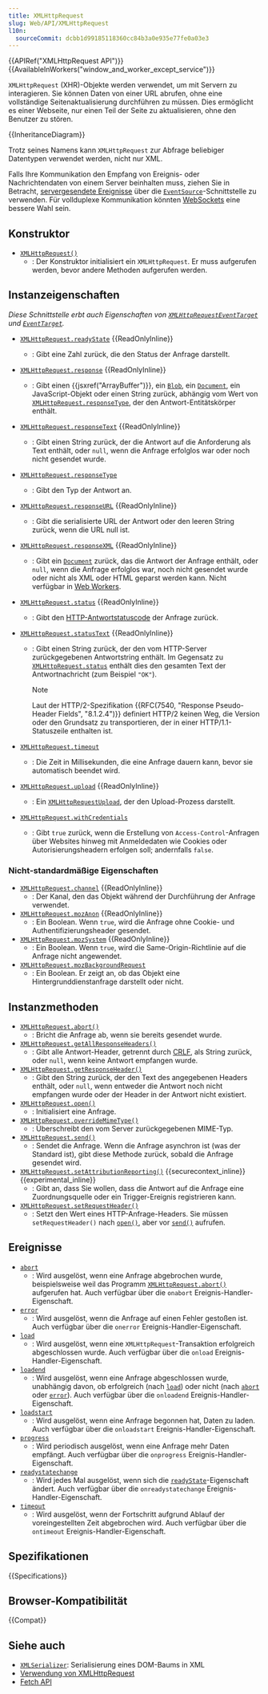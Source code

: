 ```yaml
---
title: XMLHttpRequest
slug: Web/API/XMLHttpRequest
l10n:
  sourceCommit: dcbb1d99185118360cc84b3a0e935e77fe0a03e3
---
```


{{APIRef("XMLHttpRequest API")}} {{AvailableInWorkers("window_and_worker_except_service")}}

`XMLHttpRequest` (XHR)-Objekte werden verwendet, um mit Servern zu interagieren. Sie können Daten von einer URL abrufen, ohne eine vollständige Seitenaktualisierung durchführen zu müssen. Dies ermöglicht es einer Webseite, nur einen Teil der Seite zu aktualisieren, ohne den Benutzer zu stören.

{{InheritanceDiagram}}

Trotz seines Namens kann `XMLHttpRequest` zur Abfrage beliebiger Datentypen verwendet werden, nicht nur XML.

Falls Ihre Kommunikation den Empfang von Ereignis- oder Nachrichtendaten von einem Server beinhalten muss, ziehen Sie in Betracht, [servergesendete Ereignisse](/de/docs/Web/API/Server-sent_events) über die [`EventSource`](/de/docs/Web/API/EventSource)-Schnittstelle zu verwenden. Für vollduplexe Kommunikation könnten [WebSockets](/de/docs/Web/API/WebSockets_API) eine bessere Wahl sein.

## Konstruktor

- [`XMLHttpRequest()`](/de/docs/Web/API/XMLHttpRequest/XMLHttpRequest)
  - : Der Konstruktor initialisiert ein `XMLHttpRequest`. Er muss aufgerufen werden, bevor andere Methoden aufgerufen werden.

## Instanzeigenschaften

_Diese Schnittstelle erbt auch Eigenschaften von [`XMLHttpRequestEventTarget`](/de/docs/Web/API/XMLHttpRequestEventTarget) und [`EventTarget`](/de/docs/Web/API/EventTarget)._

- [`XMLHttpRequest.readyState`](/de/docs/Web/API/XMLHttpRequest/readyState) {{ReadOnlyInline}}
  - : Gibt eine Zahl zurück, die den Status der Anfrage darstellt.
- [`XMLHttpRequest.response`](/de/docs/Web/API/XMLHttpRequest/response) {{ReadOnlyInline}}
  - : Gibt einen {{jsxref("ArrayBuffer")}}, ein [`Blob`](/de/docs/Web/API/Blob), ein [`Document`](/de/docs/Web/API/Document), ein JavaScript-Objekt oder einen String zurück, abhängig vom Wert von [`XMLHttpRequest.responseType`](/de/docs/Web/API/XMLHttpRequest/responseType), der den Antwort-Entitätskörper enthält.
- [`XMLHttpRequest.responseText`](/de/docs/Web/API/XMLHttpRequest/responseText) {{ReadOnlyInline}}
  - : Gibt einen String zurück, der die Antwort auf die Anforderung als Text enthält, oder `null`, wenn die Anfrage erfolglos war oder noch nicht gesendet wurde.
- [`XMLHttpRequest.responseType`](/de/docs/Web/API/XMLHttpRequest/responseType)
  - : Gibt den Typ der Antwort an.
- [`XMLHttpRequest.responseURL`](/de/docs/Web/API/XMLHttpRequest/responseURL) {{ReadOnlyInline}}
  - : Gibt die serialisierte URL der Antwort oder den leeren String zurück, wenn die URL null ist.
- [`XMLHttpRequest.responseXML`](/de/docs/Web/API/XMLHttpRequest/responseXML) {{ReadOnlyInline}}
  - : Gibt ein [`Document`](/de/docs/Web/API/Document) zurück, das die Antwort der Anfrage enthält, oder `null`, wenn die Anfrage erfolglos war, noch nicht gesendet wurde oder nicht als XML oder HTML geparst werden kann. Nicht verfügbar in [Web Workers](/de/docs/Web/API/Web_Workers_API).
- [`XMLHttpRequest.status`](/de/docs/Web/API/XMLHttpRequest/status) {{ReadOnlyInline}}
  - : Gibt den [HTTP-Antwortstatuscode](/de/docs/Web/HTTP/Status) der Anfrage zurück.
- [`XMLHttpRequest.statusText`](/de/docs/Web/API/XMLHttpRequest/statusText) {{ReadOnlyInline}}

  - : Gibt einen String zurück, der den vom HTTP-Server zurückgegebenen Antwortstring enthält. Im Gegensatz zu [`XMLHttpRequest.status`](/de/docs/Web/API/XMLHttpRequest/status) enthält dies den gesamten Text der Antwortnachricht (zum Beispiel `"OK"`).

    > [!NOTE]
    > Laut der HTTP/2-Spezifikation {{RFC(7540, "Response Pseudo-Header Fields", "8.1.2.4")}} definiert HTTP/2 keinen Weg, die Version oder den Grundsatz zu transportieren, der in einer HTTP/1.1-Statuszeile enthalten ist.

- [`XMLHttpRequest.timeout`](/de/docs/Web/API/XMLHttpRequest/timeout)
  - : Die Zeit in Millisekunden, die eine Anfrage dauern kann, bevor sie automatisch beendet wird.
- [`XMLHttpRequest.upload`](/de/docs/Web/API/XMLHttpRequest/upload) {{ReadOnlyInline}}
  - : Ein [`XMLHttpRequestUpload`](/de/docs/Web/API/XMLHttpRequestUpload), der den Upload-Prozess darstellt.
- [`XMLHttpRequest.withCredentials`](/de/docs/Web/API/XMLHttpRequest/withCredentials)
  - : Gibt `true` zurück, wenn die Erstellung von `Access-Control`-Anfragen über Websites hinweg mit Anmeldedaten wie Cookies oder Autorisierungsheadern erfolgen soll; andernfalls `false`.

### Nicht-standardmäßige Eigenschaften

- [`XMLHttpRequest.channel`](/de/docs/Web/API/XMLHttpRequest/channel) {{ReadOnlyInline}}
  - : Der Kanal, den das Objekt während der Durchführung der Anfrage verwendet.
- [`XMLHttpRequest.mozAnon`](/de/docs/Web/API/XMLHttpRequest/mozAnon) {{ReadOnlyInline}}
  - : Ein Boolean. Wenn `true`, wird die Anfrage ohne Cookie- und Authentifizierungsheader gesendet.
- [`XMLHttpRequest.mozSystem`](/de/docs/Web/API/XMLHttpRequest/mozSystem) {{ReadOnlyInline}}
  - : Ein Boolean. Wenn `true`, wird die Same-Origin-Richtlinie auf die Anfrage nicht angewendet.
- [`XMLHttpRequest.mozBackgroundRequest`](/de/docs/Web/API/XMLHttpRequest/mozBackgroundRequest)
  - : Ein Boolean. Er zeigt an, ob das Objekt eine Hintergrunddienstanfrage darstellt oder nicht.

## Instanzmethoden

- [`XMLHttpRequest.abort()`](/de/docs/Web/API/XMLHttpRequest/abort)
  - : Bricht die Anfrage ab, wenn sie bereits gesendet wurde.
- [`XMLHttpRequest.getAllResponseHeaders()`](/de/docs/Web/API/XMLHttpRequest/getAllResponseHeaders)
  - : Gibt alle Antwort-Header, getrennt durch [CRLF](/de/docs/Glossary/CRLF), als String zurück, oder `null`, wenn keine Antwort empfangen wurde.
- [`XMLHttpRequest.getResponseHeader()`](/de/docs/Web/API/XMLHttpRequest/getResponseHeader)
  - : Gibt den String zurück, der den Text des angegebenen Headers enthält, oder `null`, wenn entweder die Antwort noch nicht empfangen wurde oder der Header in der Antwort nicht existiert.
- [`XMLHttpRequest.open()`](/de/docs/Web/API/XMLHttpRequest/open)
  - : Initialisiert eine Anfrage.
- [`XMLHttpRequest.overrideMimeType()`](/de/docs/Web/API/XMLHttpRequest/overrideMimeType)
  - : Überschreibt den vom Server zurückgegebenen MIME-Typ.
- [`XMLHttpRequest.send()`](/de/docs/Web/API/XMLHttpRequest/send)
  - : Sendet die Anfrage. Wenn die Anfrage asynchron ist (was der Standard ist), gibt diese Methode zurück, sobald die Anfrage gesendet wird.
- [`XMLHttpRequest.setAttributionReporting()`](/de/docs/Web/API/XMLHttpRequest/setAttributionReporting) {{securecontext_inline}} {{experimental_inline}}
  - : Gibt an, dass Sie wollen, dass die Antwort auf die Anfrage eine Zuordnungsquelle oder ein Trigger-Ereignis registrieren kann.
- [`XMLHttpRequest.setRequestHeader()`](/de/docs/Web/API/XMLHttpRequest/setRequestHeader)
  - : Setzt den Wert eines HTTP-Anfrage-Headers. Sie müssen `setRequestHeader()` nach [`open()`](/de/docs/Web/API/XMLHttpRequest/open), aber vor [`send()`](/de/docs/Web/API/XMLHttpRequest/send) aufrufen.

## Ereignisse

- [`abort`](/de/docs/Web/API/XMLHttpRequest/abort_event)
  - : Wird ausgelöst, wenn eine Anfrage abgebrochen wurde, beispielsweise weil das Programm [`XMLHttpRequest.abort()`](/de/docs/Web/API/XMLHttpRequest/abort) aufgerufen hat.
    Auch verfügbar über die `onabort` Ereignis-Handler-Eigenschaft.
- [`error`](/de/docs/Web/API/XMLHttpRequest/error_event)
  - : Wird ausgelöst, wenn die Anfrage auf einen Fehler gestoßen ist.
    Auch verfügbar über die `onerror` Ereignis-Handler-Eigenschaft.
- [`load`](/de/docs/Web/API/XMLHttpRequest/load_event)
  - : Wird ausgelöst, wenn eine `XMLHttpRequest`-Transaktion erfolgreich abgeschlossen wurde.
    Auch verfügbar über die `onload` Ereignis-Handler-Eigenschaft.
- [`loadend`](/de/docs/Web/API/XMLHttpRequest/loadend_event)
  - : Wird ausgelöst, wenn eine Anfrage abgeschlossen wurde, unabhängig davon, ob erfolgreich (nach [`load`](/de/docs/Web/API/XMLHttpRequest/load_event)) oder nicht (nach [`abort`](/de/docs/Web/API/XMLHttpRequest/abort_event) oder [`error`](/de/docs/Web/API/XMLHttpRequest/error_event)).
    Auch verfügbar über die `onloadend` Ereignis-Handler-Eigenschaft.
- [`loadstart`](/de/docs/Web/API/XMLHttpRequest/loadstart_event)
  - : Wird ausgelöst, wenn eine Anfrage begonnen hat, Daten zu laden.
    Auch verfügbar über die `onloadstart` Ereignis-Handler-Eigenschaft.
- [`progress`](/de/docs/Web/API/XMLHttpRequest/progress_event)
  - : Wird periodisch ausgelöst, wenn eine Anfrage mehr Daten empfängt.
    Auch verfügbar über die `onprogress` Ereignis-Handler-Eigenschaft.
- [`readystatechange`](/de/docs/Web/API/XMLHttpRequest/readystatechange_event)
  - : Wird jedes Mal ausgelöst, wenn sich die [`readyState`](/de/docs/Web/API/XMLHttpRequest/readyState)-Eigenschaft ändert.
    Auch verfügbar über die `onreadystatechange` Ereignis-Handler-Eigenschaft.
- [`timeout`](/de/docs/Web/API/XMLHttpRequest/timeout_event)
  - : Wird ausgelöst, wenn der Fortschritt aufgrund Ablauf der voreingestellten Zeit abgebrochen wird.
    Auch verfügbar über die `ontimeout` Ereignis-Handler-Eigenschaft.

## Spezifikationen

{{Specifications}}

## Browser-Kompatibilität

{{Compat}}

## Siehe auch

- [`XMLSerializer`](/de/docs/Web/API/XMLSerializer): Serialisierung eines DOM-Baums in XML
- [Verwendung von XMLHttpRequest](/de/docs/Web/API/XMLHttpRequest_API/Using_XMLHttpRequest)
- [Fetch API](/de/docs/Web/API/Fetch_API)

